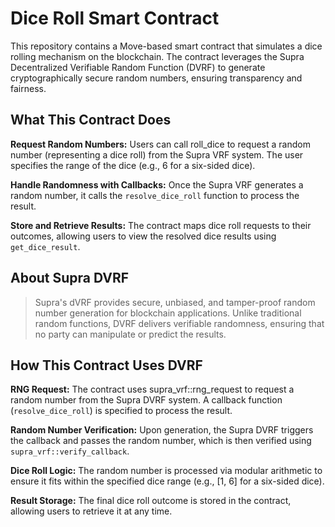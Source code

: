 # Dice Roll Smart Contract

This repository contains a Move-based smart contract that simulates a dice rolling mechanism on the blockchain. The contract leverages the Supra Decentralized Verifiable Random Function (DVRF) to generate cryptographically secure random numbers, ensuring transparency and fairness.

## What This Contract Does

**Request Random Numbers:** Users can call roll_dice to request a random number (representing a dice roll) from the Supra VRF system. The user specifies the range of the dice (e.g., 6 for a six-sided dice).

**Handle Randomness with Callbacks:** Once the Supra VRF generates a random number, it calls the `resolve_dice_roll` function to process the result.

**Store and Retrieve Results:** The contract maps dice roll requests to their outcomes, allowing users to view the resolved dice results using `get_dice_result`.

## About Supra DVRF
> Supra's dVRF provides secure, unbiased, and tamper-proof random number generation for blockchain applications. Unlike traditional random functions, DVRF delivers verifiable randomness, ensuring that no party can manipulate or predict the results.

## How This Contract Uses DVRF

**RNG Request:** The contract uses supra_vrf::rng_request to request a random number from the Supra DVRF system. A callback function (`resolve_dice_roll`) is specified to process the result.

**Random Number Verification:** Upon generation, the Supra DVRF triggers the callback and passes the random number, which is then verified using `supra_vrf::verify_callback`.

**Dice Roll Logic:** The random number is processed via modular arithmetic to ensure it fits within the specified dice range (e.g., [1, 6] for a six-sided dice).

**Result Storage:** The final dice roll outcome is stored in the contract, allowing users to retrieve it at any time.